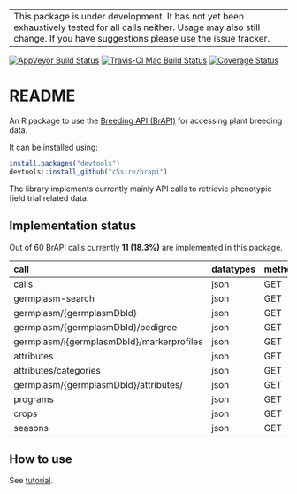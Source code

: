 
<!-- README.md is generated from README.Rmd. Please edit that file -->
|                                                                                                                                                                                      |
|--------------------------------------------------------------------------------------------------------------------------------------------------------------------------------------|
| This package is under development. It has not yet been exhaustively tested for all calls neither. Usage may also still change. If you have suggestions please use the issue tracker. |

[![AppVeyor Build Status](https://ci.appveyor.com/api/projects/status/github/c5sire/brapi?branch=master&svg=true)](https://ci.appveyor.com/project/c5sire/brapi) [![Travis-CI Mac Build Status](https://travis-ci.org/c5sire/brapi.svg?branch=master&label=Mac%20OSX)](https://travis-ci.org/c5sire/brapi) [![Coverage Status](https://img.shields.io/codecov/c/github/c5sire/brapi/master.svg)](https://codecov.io/github/c5sire/brapi?branch=master)

README
======

An R package to use the [Breeding API (BrAPI)](http://docs.brapi.apiary.io) for accessing plant breeding data.

It can be installed using:

``` r
install.packages("devtools")
devtools::install_github("c5sire/brapi")
```

The library implements currently mainly API calls to retrievie phenotypic field trial related data.

Implementation status
---------------------

Out of 60 BrAPI calls currently **11 (18.3%)** are implemented in this package.

| call                                      | datatypes | methods | scope      |
|:------------------------------------------|:----------|:--------|:-----------|
| calls                                     | json      | GET     | CORE       |
| germplasm-search                          | json      | GET     | CORE       |
| germplasm/{germplasmDbId}                 | json      | GET     | CORE       |
| germplasm/{germplasmDbId}/pedigree        | json      | GET     | CORE       |
| germplasm/i{germplasmDbId}/markerprofiles | json      | GET     | GENOTYPING |
| attributes                                | json      | GET     | GENOTYPING |
| attributes/categories                     | json      | GET     | GENOTYPING |
| germplasm/{germplasmDbId}/attributes/     | json      | GET     | GENOTYPING |
| programs                                  | json      | GET     | CORE       |
| crops                                     | json      | GET     | CORE       |
| seasons                                   | json      | GET     | CORE       |

How to use
----------

See [tutorial](https://github.com/c5sire/brapi/blob/master/vignettes/tutorial.md).
